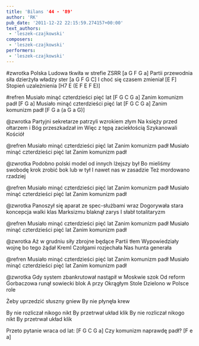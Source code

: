 ```yaml
---
title: 'Bilans '44 - '89'
author: 'RK'
pub_date: '2011-12-22 22:15:59.274157+00:00'
text_authors:
 - 'leszek-czajkowski'
composers:
 - 'leszek-czajkowski'
performers:
 - 'leszek-czajkowski'
---
```


#zwrotka
Polska Ludowa tkwiła w strefie ZSRR	[a G F G a]
Partii przewodnia siła dzierżyła władzy ster	[a G F G C]
I choć się czasem zmieniał			[E F]
Stopień uzależnienia				[H7 E (E F E F E)]

#refren
Musiało minąć czterdzieści pięć lat		[F G C G a]
Zanim komunizm padł				[F G a]
Musiało minąć czterdzieści pięć lat		[F G C G a]
Zanim komunizm padł			[F G a (a G a G)]

@zwrotka
Partyjni sekretarze patrzyli wzrokiem złym
Na księży przed ołtarzem i Bóg przeszkadzał im
Więc z tępą zaciekłością 
Szykanowali Kościół

@refren
Musiało minąć czterdzieści pięć lat
Zanim komunizm padł
Musiało minąć czterdzieści pięć lat
Zanim komunizm padł

@zwrotka
Podobno polski model od innych lżejszy był
Bo mieliśmy swobodę krok zrobić bok lub w tył
I nawet nas w zasadzie
Też mordowano rzadziej

@refren
Musiało minąć czterdzieści pięć lat
Zanim komunizm padł
Musiało minąć czterdzieści pięć lat
Zanim komunizm padł

@zwrotka
Panoszył się aparat ze spec-służbami wraz
Dogorywała stara koncepcja walki klas
Marksizmu blaknął zarys 
I słabł totalitaryzm

@refren
Musiało minąć czterdzieści pięć lat
Zanim komunizm padł 
Musiało minąć czterdzieści pięć lat
Zanim komunizm padł

@zwrotka
Aż w grudniu siły zbrojne będące Partii tłem
Wypowiedziały wojnę bo tego żądał Kreml
Czołgami rozjechała
Nas hunta generała

@refren
Musiało minąć czterdzieści pięć lat
Zanim komunizm padł
Musiało minąć czterdzieści pięć lat
Zanim komunizm padł

@zwrotka
Gdy system zbankrutował nastąpił w Moskwie szok
Od reform Gorbaczowa runął sowiecki blok
A przy Okrągłym Stole
Dzielono w Polsce role

Żeby uprzedzić słuszny gniew
By nie płynęła krew

By nie rozliczał nikogo nikt
By przetrwał układ klik
By nie rozliczał nikogo nikt
By przetrwał układ klik

Przeto pytanie wraca od lat: [F G C G a]
Czy komunizm naprawdę padł? [F e a]